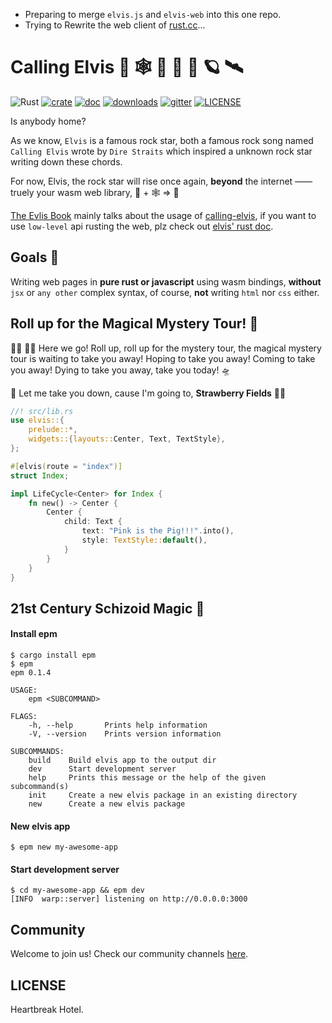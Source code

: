 + Preparing to merge `elvis.js` and `elvis-web` into this one repo.
+ Trying to Rewrite the web client of [rust.cc][rust.cc]...

# Calling Elvis 🦀 🕸  🎸 📡 🚀 🪐 🛰

![Rust](https://github.com/clearloop/leetcode-cli/workflows/Rust/badge.svg)
[![crate](https://img.shields.io/crates/v/elvis.svg)](https://crates.io/crates/elvis)
[![doc](https://img.shields.io/badge/current-docs-brightgreen.svg)](https://docs.rs/elvis/)
[![downloads](https://img.shields.io/crates/d/elvis.svg)](https://crates.io/crates/elvis)
[![gitter](https://img.shields.io/gitter/room/elvisjs/community)](https://gitter.im/elvisjs/community)
[![LICENSE](https://img.shields.io/crates/l/elvis.svg)](https://choosealicense.com/licenses/mit/)


Is anybody home?

As we know, `Elvis` is a famous rock star, both a famous rock song named `Calling Elvis` wrote by `Dire Straits` which inspired a unknown rock star writing down these chords.

For now, Elvis, the rock star will rise once again, **beyond** the internet —— truely your wasm web library, 🦀 + 🕸  => 💖

[The Evlis Book][1] mainly talks about the usage of [calling-elvis][2], if you want to use `low-level` api rusting the web, plz check out [elvis' rust doc][3].

## Goals 🎯

Writing web pages in **pure rust or javascript** using wasm bindings, **without** `jsx` or `any other` complex syntax, of course, **not** writing `html` nor `css` either.

## Roll up for the Magical Mystery Tour! 🌈

🧙‍♂️ 🤹‍♂️ Here we go! Roll up, roll up for the mystery tour, the magical mystery tour is waiting to take you away! Hoping to take you away! Coming to take you away! Dying to take you away, take you today! 🛸

🎻 Let me take you down, cause I'm going to, **Strawberry Fields** 🧑‍🚀


```rust
//! src/lib.rs
use elvis::{
    prelude::*,
    widgets::{layouts::Center, Text, TextStyle},
};

#[elvis(route = "index")]
struct Index;

impl LifeCycle<Center> for Index {
    fn new() -> Center {
        Center {
            child: Text {
                text: "Pink is the Pig!!!".into(),
                style: TextStyle::default(),
            }
        }
    }
}
```

## 21st Century Schizoid Magic 🍩

#### Install epm

```
$ cargo install epm
$ epm
epm 0.1.4

USAGE:
    epm <SUBCOMMAND>

FLAGS:
    -h, --help       Prints help information
    -V, --version    Prints version information

SUBCOMMANDS:
    build    Build elvis app to the output dir
    dev      Start development server
    help     Prints this message or the help of the given subcommand(s)
    init     Create a new elvis package in an existing directory
    new      Create a new elvis package
```

#### New elvis app

```
$ epm new my-awesome-app
```

#### Start development server

```
$ cd my-awesome-app && epm dev
[INFO  warp::server] listening on http://0.0.0.0:3000
```

## Community

Welcome to join us! Check our community channels [here][community].


## LICENSE

Heartbreak Hotel.

[1]: https://elvisjs.github.io/the-elvis-book
[2]: https://github.com/elvisjs/calling-elvis
[3]: https://docs.rs/elvis
[rust.cc]: https://rustcc.cn
[community]: https://elvisjs.github.io/the-elvis-book/community
